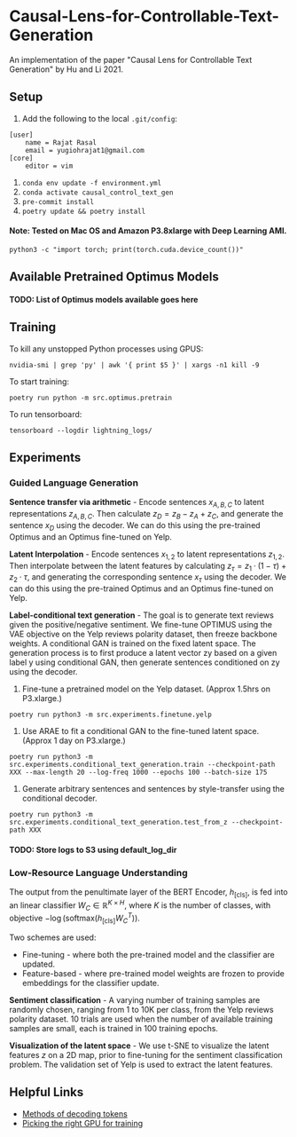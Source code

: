 # Causal-Lens-for-Controllable-Text-Generation
An implementation of the paper "Causal Lens for Controllable Text Generation" by Hu and Li 2021.

## Setup

1. Add the following to the local `.git/config`:
```
[user]
    name = Rajat Rasal
    email = yugiohrajat1@gmail.com
[core]
    editor = vim
```
1. `conda env update -f environment.yml`
1. `conda activate causal_control_text_gen`
1. `pre-commit install`
1. `poetry update && poetry install`

#### Note: Tested on Mac OS and Amazon P3.8xlarge with Deep Learning AMI.
```
python3 -c "import torch; print(torch.cuda.device_count())"
```

## Available Pretrained Optimus Models
#### TODO: List of Optimus models available goes here

## Training
To kill any unstopped Python processes using GPUS:
```
nvidia-smi | grep 'py' | awk '{ print $5 }' | xargs -n1 kill -9
```

To start training:
```
poetry run python -m src.optimus.pretrain
```

To run tensorboard:
```
tensorboard --logdir lightning_logs/
```

## Experiments

### Guided Language Generation

**Sentence transfer via arithmetic** - Encode sentences $x_{A,B,C}$ to latent representations $z_{A,B,C}$. Then calculate $z_D = z_B − z_A + z_C$, and generate the sentence $x_D$ using the decoder. We can do this using the pre-trained Optimus and an Optimus fine-tuned on Yelp.

**Latent Interpolation** - Encode sentences $x_{1,2}$ to latent representations $z_{1,2}$. Then interpolate between the latent features by calculating $z_{\tau} = z_1 · (1 − \tau) + z_2 · \tau$, and generating the corresponding sentence $x_\tau$ using the decoder. We can do this using the pre-trained Optimus and an Optimus fine-tuned on Yelp.

**Label-conditional text generation** - The goal is to generate text reviews given the positive/negative sentiment. We fine-tune OPTIMUS using the VAE objective on the Yelp reviews polarity dataset, then freeze backbone weights. A conditional GAN is trained on the fixed latent space. The generation process is to first produce a latent vector zy based on a given label y using conditional GAN, then generate sentences conditioned on zy using the decoder.

1. Fine-tune a pretrained model on the Yelp dataset. (Approx 1.5hrs on P3.xlarge.)
```
poetry run python3 -m src.experiments.finetune.yelp
```
1. Use ARAE to fit a conditional GAN to the fine-tuned latent space. (Approx 1 day on P3.xlarge.)
```
poetry run python3 -m src.experiments.conditional_text_generation.train --checkpoint-path XXX --max-length 20 --log-freq 1000 --epochs 100 --batch-size 175
```
1. Generate arbitrary sentences and sentences by style-transfer using the conditional decoder.
```
poetry run python3 -m src.experiments.conditional_text_generation.test_from_z --checkpoint-path XXX
```

#### TODO: Store logs to S3 using default_log_dir

### Low-Resource Language Understanding

The output from the penultimate layer of the BERT Encoder, $h_{\text{[cls]}}$, is fed into an linear classifier $W_C \in \mathbb{R}^{K \times H}$, where $K$ is the number of classes, with objective $-\log(\text{softmax}(h_{\text{[cls]}}W^T_C))$.

Two schemes are used:
- Fine-tuning - where both the pre-trained model and the classifier are updated.
- Feature-based - where pre-trained model weights are frozen to provide embeddings for the classifier update.

**Sentiment classification** - A varying number of training samples are randomly
chosen, ranging from 1 to 10K per class, from the Yelp reviews polarity dataset. 10 trials are used when the number of available training samples are small, each is trained in 100 training epochs.

**Visualization of the latent space** - We use t-SNE to visualize the latent features $z$ on a 2D map, prior to fine-tuning for the sentiment classification problem. The validation set of Yelp is used to extract the latent features.

## Helpful Links
- [Methods of decoding tokens](https://huggingface.co/blog/how-to-generate)
- [Picking the right GPU for training](https://towardsdatascience.com/choosing-the-right-gpu-for-deep-learning-on-aws-d69c157d8c86)
